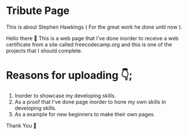 # Tribute Page 
This is about Stephen Hawkings ( For the great work he done until now ).

Hello there 👋
This is a web page that I've done inorder to receive a web certificate from a site called freecodecamp.org and this is one of the projects that I should complete.

# Reasons for uploading 👇;
1. Inorder to showcase my developing skills.
2. As a proof that I've done page inorder to hone my own skills in developing skills.
3. As a example for new beginners to make their own pages.

Thank You 🙏 
